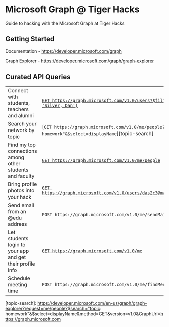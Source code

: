 # Microsoft Graph @ Tiger Hacks
Guide to hacking with the Microsoft Graph at Tiger Hacks

## Getting Started 
Documentation - https://developer.microsoft.com/graph

Graph Explorer - https://developer.microsoft.com/graph/graph-explorer

## Curated API Queries

|                                                         |                                                                                           |
|---------------------------------------------------------|-------------------------------------------------------------------------------------------|
|Connect with students, teachers and alumni               |[`GET https://graph.microsoft.com/v1.0/users?$filter=startsWith(displayName, 'Silver, Dan')`][user-search]|
|Search your network by topic                             |[`GET https://graph.microsoft.com/v1.0/me/people?$search="topic: homework"&$select=displayName`][topic-search] |
|Find my top connections among other students and faculty |[`GET https://graph.microsoft.com/v1.0/me/people`][me-people]                                           |
|Bring profile photos into your hack                      |[`GET https://graph.microsoft.com/v1.0/users/das2c3@mail.missouri.edu/photo/$value`][profile-photo]         |
|Send email from an @edu address                          |`POST https://graph.microsoft.com/v1.0/me/sendMail`                                        |
|Let students login to your app and get their profile info|[`GET https://graph.microsoft.com/v1.0/me`][me]                                                  |
|Schedule meeting time|`POST https://graph.microsoft.com/v1.0/me/findMeetingTimes`|


[user-search]: https://developer.microsoft.com/en-us/graph/graph-explorer?request=users?$filter=startsWith(displayName,%20'Silver,%20Dan')&method=GET&version=v1.0&GraphUrl=https://graph.microsoft.com

[topic-search]: https://developer.microsoft.com/en-us/graph/graph-explorer?request=me/people?$search="topic: homework"&$select=displayName&method=GET&version=v1.0&GraphUrl=https://graph.microsoft.com

[me-people]: https://developer.microsoft.com/en-us/graph/graph-explorer?request=me/people&method=GET&version=v1.0&GraphUrl=https://graph.microsoft.com

[profile-photo]: https://developer.microsoft.com/en-us/graph/graph-explorer?request=users/das2c3@mail.missouri.edu/photo/$value&method=GET&version=v1.0&GraphUrl=https://graph.microsoft.com

[me]: https://developer.microsoft.com/en-us/graph/graph-explorer?request=me&method=GET&version=v1.0&GraphUrl=https://graph.microsoft.com
